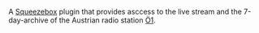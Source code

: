A [Squeezebox](http://www.mysqueezebox.com/) plugin that provides asccess to the live stream and the 7-day-archive of the Austrian radio station [Ö1](http://oe1.orf.at/).
